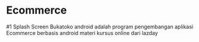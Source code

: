 # Ecommerce
#1 Splash Screen Bukatoko android
adalah program pengembangan aplikasi Ecommerce berbasis android materi kursus online dari lazday
